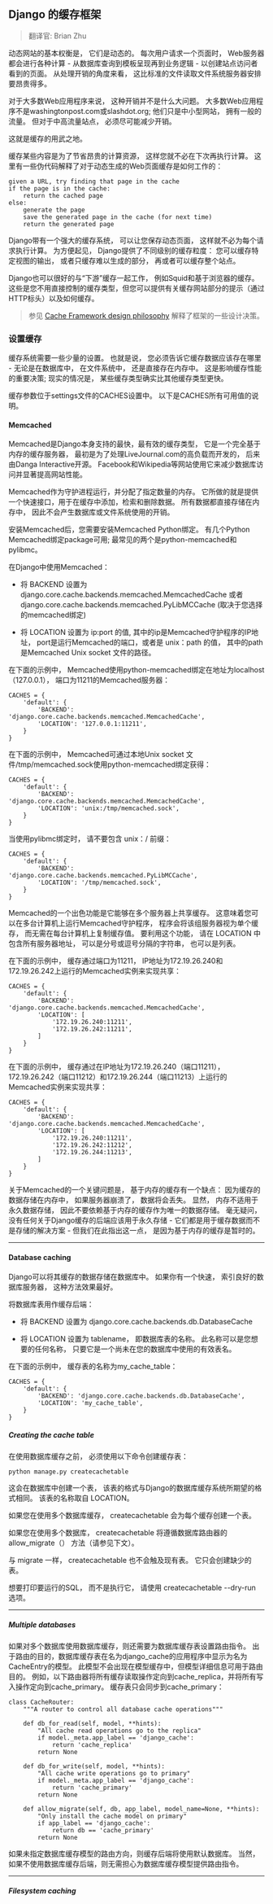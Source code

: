 ## Django 的缓存框架
> 翻译官: Brian Zhu

动态网站的基本权衡是， 它们是动态的。 每次用户请求一个页面时， Web服务器都会进行各种计算 - 从数据库查询到模板呈现再到业务逻辑 - 以创建站点访问者看到的页面。 从处理开销的角度来看， 这比标准的文件读取文件系统服务器安排要昂贵得多。

对于大多数Web应用程序来说， 这种开销并不是什么大问题。 大多数Web应用程序不是washingtonpost.com或slashdot.org; 他们只是中小型网站， 拥有一般的流量。 但对于中高流量站点， 必须尽可能减少开销。

这就是缓存的用武之地。

缓存某些内容是为了节省昂贵的计算资源， 这样您就不必在下次再执行计算。 这里有一些伪代码解释了对于动态生成的Web页面缓存是如何工作的：

    given a URL, try finding that page in the cache
    if the page is in the cache:
        return the cached page
    else:
        generate the page
        save the generated page in the cache (for next time)
        return the generated page

Django带有一个强大的缓存系统， 可以让您保存动态页面， 这样就不必为每个请求执行计算。 为方便起见， Django提供了不同级别的缓存粒度： 您可以缓存特定视图的输出， 或者只缓存难以生成的部分， 再或者可以缓存整个站点。

Django也可以很好的与“下游”缓存一起工作， 例如Squid和基于浏览器的缓存。 这些是您不用直接控制的缓存类型，但您可以提供有关缓存网站部分的提示（通过HTTP标头）以及如何缓存。

> 参见
> [Cache Framework design philosophy](https://docs.djangoproject.com/en/dev/misc/design-philosophies/#cache-design-philosophy) 解释了框架的一些设计决策。

### 设置缓存

缓存系统需要一些少量的设置。 也就是说， 您必须告诉它缓存数据应该存在哪里 - 无论是在数据库中， 在文件系统中， 还是直接存在内存中。 这是影响缓存性能的重要决策; 现实的情况是， 某些缓存类型确实比其他缓存类型更快。

缓存参数位于settings文件的CACHES设置中。 以下是CACHES所有可用值的说明。

#### Memcached

Memcached是Django本身支持的最快，最有效的缓存类型， 它是一个完全基于内存的缓存服务器， 最初是为了处理LiveJournal.com的高负载而开发的， 后来由Danga Interactive开源。 Facebook和Wikipedia等网站使用它来减少数据库访问并显著提高网站性能。

Memcached作为守护进程运行，并分配了指定数量的内存。 它所做的就是提供一个快速接口，用于在缓存中添加，检索和删除数据。 所有数据都直接存储在内存中， 因此不会产生数据库或文件系统使用的开销。

安装Memcached后，您需要安装Memcached Python绑定。 有几个Python Memcached绑定package可用; 最常见的两个是python-memcached和pylibmc。

在Django中使用Memcached：

- 将 BACKEND 设置为 django.core.cache.backends.memcached.MemcachedCache 或者 django.core.cache.backends.memcached.PyLibMCCache (取决于您选择的memcached绑定)

- 将 LOCATION 设置为 ip:port 的值, 其中的ip是Memcached守护程序的IP地址， port是运行Memcached的端口，或者是 unix：path 的值， 其中的path是Memcached Unix socket 文件的路径。

在下面的示例中， Memcached使用python-memcached绑定在地址为localhost（127.0.0.1）， 端口为11211的Memcached服务器：

    CACHES = {
        'default': {
            'BACKEND': 'django.core.cache.backends.memcached.MemcachedCache',
            'LOCATION': '127.0.0.1:11211',
        }
    }

在下面的示例中， Memcached可通过本地Unix socket 文件/tmp/memcached.sock使用python-memcached绑定获得：

    CACHES = {
        'default': {
            'BACKEND': 'django.core.cache.backends.memcached.MemcachedCache',
            'LOCATION': 'unix:/tmp/memcached.sock',
        }
    }

当使用pylibmc绑定时， 请不要包含 unix：/ 前缀：

    CACHES = {
        'default': {
            'BACKEND': 'django.core.cache.backends.memcached.PyLibMCCache',
            'LOCATION': '/tmp/memcached.sock',
        }
    }

Memcached的一个出色功能是它能够在多个服务器上共享缓存。 这意味着您可以在多台计算机上运行Memcached守护程序， 程序会将该组服务器视为单个缓存， 而无需在每台计算机上复制缓存值。 要利用这个功能， 请在 LOCATION 中包含所有服务器地址， 可以是分号或逗号分隔的字符串， 也可以是列表。

在下面的示例中， 缓存通过端口为11211， IP地址为172.19.26.240和172.19.26.242上运行的Memcached实例来实现共享：

    CACHES = {
        'default': {
            'BACKEND': 'django.core.cache.backends.memcached.MemcachedCache',
            'LOCATION': [
                '172.19.26.240:11211',
                '172.19.26.242:11211',
            ]
        }
    }

在下面的示例中， 缓存通过在IP地址为172.19.26.240（端口11211）， 172.19.26.242（端口11212）和172.19.26.244（端口11213）上运行的Memcached实例来实现共享：

    CACHES = {
        'default': {
            'BACKEND': 'django.core.cache.backends.memcached.MemcachedCache',
            'LOCATION': [
                '172.19.26.240:11211',
                '172.19.26.242:11212',
                '172.19.26.244:11213',
            ]
        }
    }

关于Memcached的一个关键问题是， 基于内存的缓存有一个缺点： 因为缓存的数据存储在内存中， 如果服务器崩溃了， 数据将会丢失。 显然， 内存不适用于永久数据存储， 因此不要依赖基于内存的缓存作为唯一的数据存储。 毫无疑问， 没有任何关于Django缓存的后端应该用于永久存储 - 它们都是用于缓存数据而不是存储的解决方案 - 但我们在此指出这一点， 是因为基于内存的缓存是暂时的。

-------------

#### Database caching

Django可以将其缓存的数据存储在数据库中。 如果你有一个快速， 索引良好的数据库服务器， 这种方法效果最好。

将数据库表用作缓存后端：

- 将 BACKEND 设置为 django.core.cache.backends.db.DatabaseCache

- 将 LOCATION 设置为 tablename， 即数据库表的名称。 此名称可以是您想要的任何名称， 只要它是一个尚未在您的数据库中使用的有效表名。

在下面的示例中， 缓存表的名称为my_cache_table：

    CACHES = {
        'default': {
            'BACKEND': 'django.core.cache.backends.db.DatabaseCache',
            'LOCATION': 'my_cache_table',
        }
    }

##### Creating the cache table

在使用数据库缓存之前， 必须使用以下命令创建缓存表：

    python manage.py createcachetable

这会在数据库中创建一个表， 该表的格式与Django的数据库缓存系统所期望的格式相同。 该表的名称取自 LOCATION。

如果您在使用多个数据库缓存， createcachetable 会为每个缓存创建一个表。

如果您在使用多个数据库， createcachetable 将遵循数据库路由器的 allow_migrate（） 方法（请参见下文）。

与 migrate 一样， createcachetable 也不会触及现有表。 它只会创建缺少的表。

想要打印要运行的SQL， 而不是执行它， 请使用 createcachetable --dry-run 选项。

-------------

##### Multiple databases

如果对多个数据库使用数据库缓存，则还需要为数据库缓存表设置路由指令。
出于路由的目的，数据库缓存表在名为django_cache的应用程序中显示为名为CacheEntry的模型。
此模型不会出现在模型缓存中，但模型详细信息可用于路由目的。
例如，以下路由器将所有缓存读取操作定向到cache_replica，并将所有写入操作定向到cache_primary。
缓存表只会同步到cache_primary：

    class CacheRouter:
        """A router to control all database cache operations"""
    
        def db_for_read(self, model, **hints):
            "All cache read operations go to the replica"
            if model._meta.app_label == 'django_cache':
                return 'cache_replica'
            return None
    
        def db_for_write(self, model, **hints):
            "All cache write operations go to primary"
            if model._meta.app_label == 'django_cache':
                return 'cache_primary'
            return None
    
        def allow_migrate(self, db, app_label, model_name=None, **hints):
            "Only install the cache model on primary"
            if app_label == 'django_cache':
                return db == 'cache_primary'
            return None

如果未指定数据库缓存模型的路由方向，则缓存后端将使用默认数据库。
当然，如果不使用数据库缓存后端，则无需担心为数据库缓存模型提供路由指令。

-------------

##### Filesystem caching


















































































